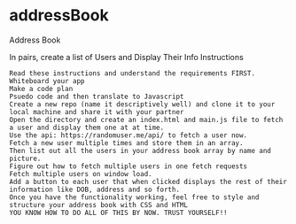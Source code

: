 # addressBook

Address Book

In pairs, create a list of Users and Display Their Info
Instructions

    Read these instructions and understand the requirements FIRST.
    Whiteboard your app
    Make a code plan
    Psuedo code and then translate to Javascript
    Create a new repo (name it descriptively well) and clone it to your local machine and share it with your partner
    Open the directory and create an index.html and main.js file to fetch a user and display them one at at time.
    Use the api: https://randomuser.me/api/ to fetch a user now.
    Fetch a new user multiple times and store them in an array.
    Then list out all the users in your address book array by name and picture.
    Figure out how to fetch multiple users in one fetch requests
    Fetch multiple users on window load.
    Add a button to each user that when clicked displays the rest of their information like DOB, address and so forth.
    Once you have the functionality working, feel free to style and structure your address book with CSS and HTML
    YOU KNOW HOW TO DO ALL OF THIS BY NOW. TRUST YOURSELF!!

